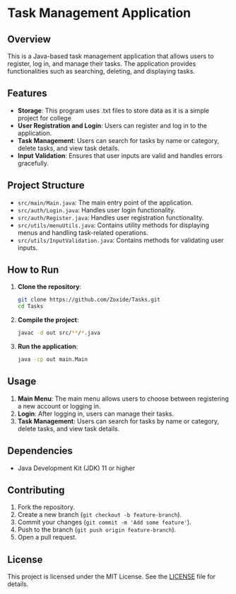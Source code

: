 # Task Management Application

## Overview
This is a Java-based task management application that allows users to register, log in, and manage their tasks. The application provides functionalities such as searching, deleting, and displaying tasks.

## Features
- **Storage**: This program uses .txt files to store data as it is a simple project for college
- **User Registration and Login**: Users can register and log in to the application.
- **Task Management**: Users can search for tasks by name or category, delete tasks, and view task details.
- **Input Validation**: Ensures that user inputs are valid and handles errors gracefully.

## Project Structure
- `src/main/Main.java`: The main entry point of the application.
- `src/auth/Login.java`: Handles user login functionality.
- `src/auth/Register.java`: Handles user registration functionality.
- `src/utils/menuUtils.java`: Contains utility methods for displaying menus and handling task-related operations.
- `src/utils/InputValidation.java`: Contains methods for validating user inputs.

## How to Run
1. **Clone the repository**:
    ```sh
    git clone https://github.com/Zoxide/Tasks.git
    cd Tasks
    ```

2. **Compile the project**:
    ```sh
    javac -d out src/**/*.java
    ```

3. **Run the application**:
    ```sh
    java -cp out main.Main
    ```

## Usage
1. **Main Menu**: The main menu allows users to choose between registering a new account or logging in.
2. **Login**: After logging in, users can manage their tasks.
3. **Task Management**: Users can search for tasks by name or category, delete tasks, and view task details.

## Dependencies
- Java Development Kit (JDK) 11 or higher

## Contributing
1. Fork the repository.
2. Create a new branch (`git checkout -b feature-branch`).
3. Commit your changes (`git commit -m 'Add some feature'`).
4. Push to the branch (`git push origin feature-branch`).
5. Open a pull request.

## License
This project is licensed under the MIT License. See the [LICENSE](LICENSE) file for details.